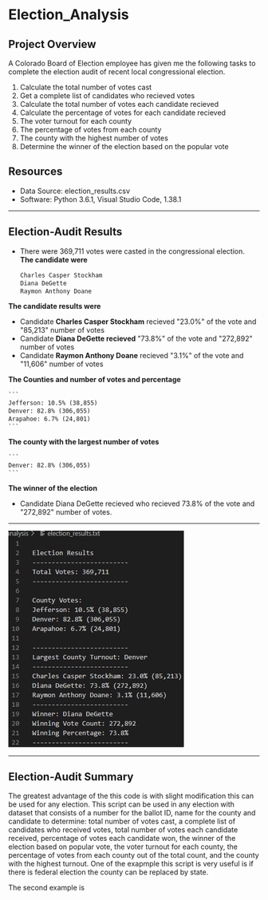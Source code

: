 # Election_Analysis

## Project Overview

A Colorado Board of Election employee has given me the following tasks to complete the election audit of recent local congressional election.

  1. Calculate the total number of votes cast
  2. Get a complete list of candidates who recieved votes
  3. Calculate the total number of votes each candidate recieved 
  3. Calculate the percentage of votes for each candidate recieved
  4. The voter turnout for each county 
  5. The percentage of votes from each county 
  6. The county with the highest number of votes
  7. Determine the winner of the election based on the popular vote

## Resources
- Data Source: election_results.csv
- Software: Python 3.6.1, Visual Studio Code, 1.38.1

---------------------------------------------------------------------------------------------------------------------------------------------------------------------------

## Election-Audit Results

- There were 369,711 votes were casted in the congressional election.
**The candidate were**

    ```
    Charles Casper Stockham
    Diana DeGette
    Raymon Anthony Doane
    ```
    
**The candidate results were**

- Candidate **Charles Casper Stockham** recieved "23.0%" of the vote and "85,213" number of votes
- Candidate **Diana DeGette recieved** "73.8%" of the vote and "272,892" number of votes
- Candidate **Raymon Anthony Doane** recieved "3.1%" of the vote and "11,606" number of votes

**The Counties and number of votes and percentage**

    ```
    Jefferson: 10.5% (38,855) 
    Denver: 82.8% (306,055) 
    Arapahoe: 6.7% (24,801) 
    ```
    
**The county with the largest number of votes**
    
    ```
    Denver: 82.8% (306,055)  
    ```
    
**The winner of the election**
- Candidate Diana DeGette recieved who recieved 73.8% of the vote and "272,892" number of votes.

---------------------------------------------------------------------------------------------------------------------------------------------------------------------------
![Electionresult](https://github.com/11nithin/Election_Analysis/blob/main/Resources/Election_result.PNG)

---------------------------------------------------------------------------------------------------------------------------------------------------------------------------
## Election-Audit Summary

 The greatest advantage of the this code is with slight modification this can be used for any election. This script can be used in any election with dataset that consists of a number for the ballot ID, name for the county and candidate  to determine: total number of votes cast, a complete list of candidates who received votes, total number of votes each candidate received, percentage of votes each candidate won, the winner of the election based on popular vote, the voter turnout for each county, the percentage of votes from each county out of the total count, and the county with the highest turnout.
   One of the exapmple this script is very useful is if there is federal election the county can be replaced by state.
   
   The second example is
